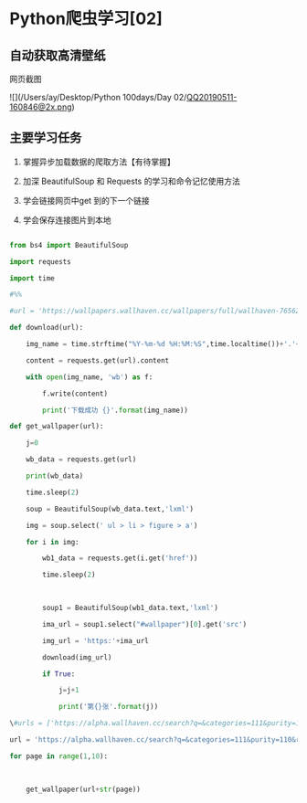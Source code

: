# Python爬虫学习[02]

## 自动获取高清壁纸

网页截图

![](/Users/ay/Desktop/Python 100days/Day 02/QQ20190511-160846@2x.png)

## 主要学习任务

1. 掌握异步加载数据的爬取方法【有待掌握】

2. 加深 BeautifulSoup 和 Requests 的学习和命令记忆使用方法

3. 学会链接网页中get 到的下一个链接

4. 学会保存连接图片到本地

```python

from bs4 import BeautifulSoup

import requests

import time 

#%%

#url = 'https://wallpapers.wallhaven.cc/wallpapers/full/wallhaven-765623.jpg'

def download(url):

    img_name = time.strftime("%Y-%m-%d %H:%M:%S",time.localtime())+'.'+url.split('.')[-1]

    content = requests.get(url).content

    with open(img_name, 'wb') as f:

        f.write(content)

        print('下载成功 {}'.format(img_name))

def get_wallpaper(url):

    j=0

    wb_data = requests.get(url)

    print(wb_data)

    time.sleep(2)

    soup = BeautifulSoup(wb_data.text,'lxml')

    img = soup.select(' ul > li > figure > a')

    for i in img:

        wb1_data = requests.get(i.get('href'))

        time.sleep(2)

        

        soup1 = BeautifulSoup(wb1_data.text,'lxml')

        ima_url = soup1.select("#wallpaper")[0].get('src')

        img_url = 'https:'+ima_url

        download(img_url)

        if True:

            j=j+1

            print('第{}张'.format(j))

\#urls = ['https://alpha.wallhaven.cc/search?q=&categories=111&purity=110&resolutions=1920x1080&topRange=1M&sorting=toplist&order=desc&page={}'.format(str(i) for i in range(1,2))]

url = 'https://alpha.wallhaven.cc/search?q=&categories=111&purity=110&resolutions=1920x1080&topRange=1M&sorting=toplist&order=desc&page='

for page in range(1,10):

    

    get_wallpaper(url+str(page))

```